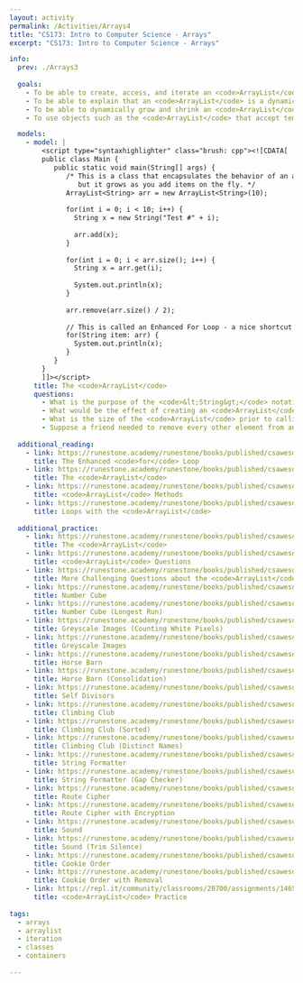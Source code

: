```yaml
---
layout: activity
permalink: /Activities/Arrays4
title: "CS173: Intro to Computer Science - Arrays"
excerpt: "CS173: Intro to Computer Science - Arrays"

info:
  prev: ./Arrays3
  
  goals: 
    - To be able to create, access, and iterate an <code>ArrayList</code>
    - To be able to explain that an <code>ArrayList</code> is a dynamic array that allows for expansion at runtime
    - To be able to dynamically grow and shrink an <code>ArrayList</code>
    - To use objects such as the <code>ArrayList</code> that accept templated/generic data types

  models:
    - model: |
        <script type="syntaxhighlighter" class="brush: cpp"><![CDATA[        
        public class Main {
           public static void main(String[] args) {
              /* This is a class that encapsulates the behavior of an array,
                 but it grows as you add items on the fly. */
              ArrayList<String> arr = new ArrayList<String>(10);
              
              for(int i = 0; i < 10; i++) {
                String x = new String("Test #" + i);
                
                arr.add(x);
              }
              
              for(int i = 0; i < arr.size(); i++) {
                String x = arr.get(i);
                
                System.out.println(x);
              }
              
              arr.remove(arr.size() / 2);
              
              // This is called an Enhanced For Loop - a nice shortcut!
              for(String item: arr) {
                System.out.println(x);
              }
           }
        }
        ]]></script>       
      title: The <code>ArrayList</code>
      questions:      
        - What is the purpose of the <code>&lt;String&gt;</code> notation when creating the <code>ArrayList</code>?
        - What would be the effect of creating an <code>ArrayList</code> that stored another <code>ArrayList</code>?
        - What is the size of the <code>ArrayList</code> prior to calling <code>remove()</code>?  What is the size after the call?
        - Suppose a friend needed to remove every other element from an <code>ArrayList</code> (say, the ones with an even numbered index).  Looping for <code>i = 0</code> to <code>arr.size()</code>, they remove each element if <code>(i % 2 == 0)</code> but the wrong elements seem to be removed.  What happened, and what can we do instead?
        
  additional_reading:
    - link: https://runestone.academy/runestone/books/published/csawesome/Unit6-Arrays/topic-6-3-arrays-with-foreach.html 
      title: The Enhanced <code>for</code> Loop
    - link: https://runestone.academy/runestone/books/published/csawesome/Unit7-ArrayList/topic-7-1-arraylist-basics.html
      title: The <code>ArrayList</code>
    - link: https://runestone.academy/runestone/books/published/csawesome/Unit7-ArrayList/topic-7-2-arraylist-methods.html
      title: <code>ArrayList</code> Methods
    - link: https://runestone.academy/runestone/books/published/csawesome/Unit7-ArrayList/topic-7-3-arraylist-loops.html 
      title: Loops with the <code>ArrayList</code>
    
  additional_practice:
    - link: https://runestone.academy/runestone/books/published/csawesome/Unit7-ArrayList/listPractice.html
      title: The <code>ArrayList</code>
    - link: https://runestone.academy/runestone/books/published/csawesome/Unit7-ArrayList/listMedMC.html
      title: <code>ArrayList</code> Questions
    - link: https://runestone.academy/runestone/books/published/csawesome/Unit7-ArrayList/listHardMC.html
      title: More Challenging Questions about the <code>ArrayList</code>
    - link: https://runestone.academy/runestone/books/published/csawesome/Unit6-Arrays/numberCubeA.html
      title: Number Cube
    - link: https://runestone.academy/runestone/books/published/csawesome/Unit6-Arrays/numberCubeB.html
      title: Number Cube (Longest Run)
    - link: https://runestone.academy/runestone/books/published/csawesome/Unit8-2DArray/grayImageA.html
      title: Greyscale Images (Counting White Pixels)
    - link: https://runestone.academy/runestone/books/published/csawesome/Unit8-2DArray/grayImageB.html
      title: Greyscale Images
    - link: https://runestone.academy/runestone/books/published/csawesome/Unit6-Arrays/horseBarnA.html
      title: Horse Barn
    - link: https://runestone.academy/runestone/books/published/csawesome/Unit6-Arrays/horseBarnB.html
      title: Horse Barn (Consolidation)
    - link: https://runestone.academy/runestone/books/published/csawesome/Unit6-Arrays/selfDivisorB.html
      title: Self Divisors
    - link: https://runestone.academy/runestone/books/published/csawesome/Unit7-ArrayList/climbClubA.html
      title: Climbing Club
    - link: https://runestone.academy/runestone/books/published/csawesome/Unit7-ArrayList/climbClubB.html
      title: Climbing Club (Sorted)
    - link: https://runestone.academy/runestone/books/published/csawesome/Unit7-ArrayList/climbClubC.html
      title: Climbing Club (Distinct Names)
    - link: https://runestone.academy/runestone/books/published/csawesome/Unit7-ArrayList/2016freeresponseQ4A.html
      title: String Formatter
    - link: https://runestone.academy/runestone/books/published/csawesome/Unit7-ArrayList/2016freeresponseQ4B.html
      title: String Formatter (Gap Checker)
    - link: https://runestone.academy/runestone/books/published/csawesome/Unit8-2DArray/routeCipherA.html
      title: Route Cipher
    - link: https://runestone.academy/runestone/books/published/csawesome/Unit8-2DArray/routeCipherB.html
      title: Route Cipher with Encryption
    - link: https://runestone.academy/runestone/books/published/csawesome/Unit6-Arrays/soundA.html
      title: Sound
    - link: https://runestone.academy/runestone/books/published/csawesome/Unit6-Arrays/soundA.html
      title: Sound (Trim Silence)
    - link: https://runestone.academy/runestone/books/published/csawesome/Unit7-ArrayList/cookieOrderA.html
      title: Cookie Order
    - link: https://runestone.academy/runestone/books/published/csawesome/Unit7-ArrayList/cookieOrderB.html 
      title: Cookie Order with Removal     
    - link: https://repl.it/community/classrooms/20700/assignments/146519
      title: <code>ArrayList</code> Practice    
      
tags:
  - arrays
  - arraylist
  - iteration
  - classes
  - containers 
  
---
```


